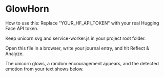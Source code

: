 # GlowHorn

How to use this:
Replace "YOUR_HF_API_TOKEN" with your real Hugging Face API token.

Keep unicorn.svg and service-worker.js in your project root folder.

Open this file in a browser, write your journal entry, and hit Reflect & Analyze.

The unicorn glows, a random encouragement appears, and the detected emotion from your text shows below.
